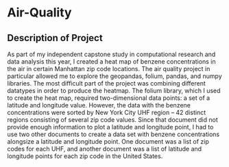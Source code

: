 # Air-Quality

## Description of Project
As part of my independent capstone study in computational research and data analysis this year, I created a heat map of benzene concentrations in the air in certain Manhattan zip code locations. The air quality project in particular allowed me to explore the geopandas, folium, pandas, and numpy libraries. The most difficult part of the project was combining different datatypes in order to produce the heatmap. The folium library, which I used to create the heat map, required two-dimensional data points: a set of a latitude and longitude value. However, the data with the benzene concentrations were sorted by New York City UHF region – 42 distinct regions consisting of several zip code values. Since that document did not provide enough information to plot a latitude and longitude point, I had to use two other documents to create a data set with benzene concentrations alongsize a latitude and longitude point. One document was a list of zip codes for each UHF, and another document was a list of latitude and longitude points for each zip code in the United States. 
